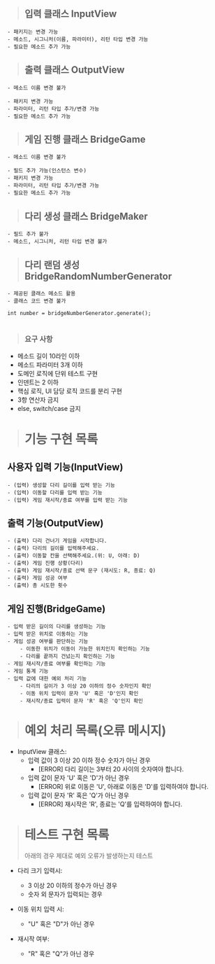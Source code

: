 > ## 입력 클래스 InputView

    - 패키지는 변경 가능
    - 메소드, 시그니처(이름, 파라미터), 리턴 타입 변경 가능
    - 필요한 메소드 추가 가능

> ## 출력 클래스 OutputView

    - 메소드 이름 변경 불가

    - 패키지 변경 가능
    - 파라미터, 리턴 타입 추가/변경 가능
    - 필요한 메소드 추가 가능

> ## 게임 진행 클래스 BridgeGame

    - 메소드 이름 변경 불가

    - 필드 추가 가능(인스턴스 변수)
    - 패키지 변경 가능
    - 파라미터, 리턴 타입 추가/변경 가능
    - 필요한 메소드 추가 가능

> ## 다리 생성 클래스 BridgeMaker

    - 필드 추가 불가
    - 메소드, 시그니처, 리턴 타입 변경 불가

> ## 다리 랜덤 생성 BridgeRandomNumberGenerator

    - 제공된 클래스 메소드 활용
    - 클래스 코드 변경 불가

```
int number = bridgeNumberGenerator.generate();
```

#

> ### 요구 사항

-   메소드 길이 10라인 이하
-   메소드 파라미터 3개 이하
-   도메인 로직에 단위 테스트 구현
-   인덴트는 2 이하
-   핵심 로직, UI 담당 로직 코드를 분리 구현
-   3항 연산자 금지
-   else, switch/case 금지

#

> # 기능 구현 목록

## 사용자 입력 기능(InputView)

    - (입력) 생성할 다리 길이를 입력 받는 기능
    - (입력) 이동할 다리를 입력 받는 기능
    - (입력) 게임 재시작/종료 여부를 입력 받는 기능

## 출력 기능(OutputView)

    - (출력) 다리 건너기 게임을 시작합니다.
    - (출력) 다리의 길이를 입력해주세요.
    - (출력) 이동할 칸을 선택해주세요.(위: U, 아래: D)
    - (출력) 게임 진행 상황(다리)
    - (출력) 게임 재시작/종료 선택 문구 (재시도: R, 종료: Q)
    - (출력) 게임 성공 여부
    - (출력) 총 시도한 횟수

## 게임 진행(BridgeGame)

    - 입력 받은 길이의 다리를 생성하는 기능
    - 입력 받은 위치로 이동하는 기능
    - 게임 성공 여부를 판단하는 기능
        - 이동한 위치가 이동이 가능한 위치인지 확인하는 기능
        - 다리를 끝까지 건넜는지 확인하는 기능
    - 게임 재시작/종료 여부를 확인하는 기능
    - 게임 통계 기능
    - 입력 값에 대한 예외 처리 기능
        - 다리의 길이가 3 이상 20 이하의 정수 숫자인지 확인
        - 이동 위치 입력이 문자 'U' 혹은 'D'인지 확인
        - 재시작/종료 입력이 문자 'R' 혹은 'Q'인지 확인

> # 예외 처리 목록(오류 메시지)

-   InputView 클래스:
    -   입력 값이 3 이상 20 이하 정수 숫자가 아닌 경우
        -   [ERROR] 다리 길이는 3부터 20 사이의 숫자여야 합니다.
    -   입력 값이 문자 'U' 혹은 'D'가 아닌 경우
        -   [ERROR] 위로 이동은 'U', 아래로 이동은 'D'를 입력하여야 합니다.
    -   입력 값이 문자 'R' 혹은 'Q'가 아닌 경우
        -   [ERROR] 재시작은 'R', 종료는 'Q'를 입력하여야 합니다.

> # 테스트 구현 목록
>
> 아래의 경우 제대로 예외 오류가 발생하는지 테스트

-   다리 크기 입력시:

    -   3 이상 20 이하의 정수가 아닌 경우
    -   숫자 외 문자가 입력되는 경우

-   이동 위치 입력 시:

    -   "U" 혹은 "D"가 아닌 경우

-   재시작 여부:
    -   "R" 혹은 "Q"가 아닌 경우
